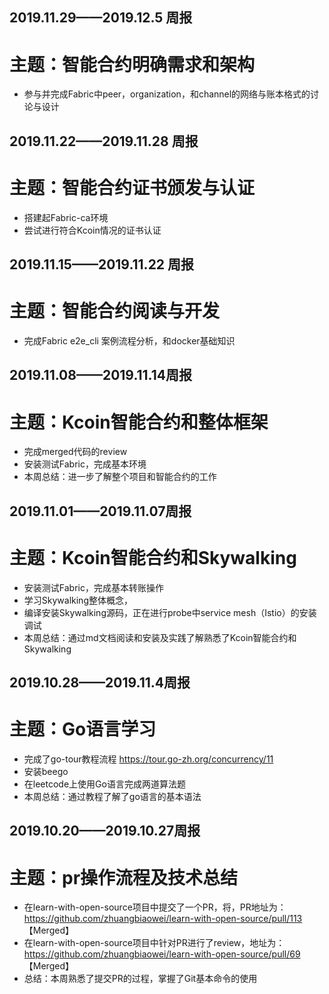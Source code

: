 ## 2019.11.29——2019.12.5 周报
# 主题：智能合约明确需求和架构
* 参与并完成Fabric中peer，organization，和channel的网络与账本格式的讨论与设计

## 2019.11.22——2019.11.28 周报
# 主题：智能合约证书颁发与认证
* 搭建起Fabric-ca环境
* 尝试进行符合Kcoin情况的证书认证

## 2019.11.15——2019.11.22 周报
# 主题：智能合约阅读与开发
* 完成Fabric e2e_cli 案例流程分析，和docker基础知识

## 2019.11.08——2019.11.14周报
# 主题：Kcoin智能合约和整体框架
* 完成merged代码的review
* 安装测试Fabric，完成基本环境
* 本周总结：进一步了解整个项目和智能合约的工作

## 2019.11.01——2019.11.07周报
# 主题：Kcoin智能合约和Skywalking
* 安装测试Fabric，完成基本转账操作
* 学习Skywalking整体概念，
* 编译安装Skywalking源码，正在进行probe中service mesh（Istio）的安装调试
* 本周总结：通过md文档阅读和安装及实践了解熟悉了Kcoin智能合约和Skywalking

## 2019.10.28——2019.11.4周报
# 主题：Go语言学习
* 完成了go-tour教程流程 https://tour.go-zh.org/concurrency/11
* 安装beego
* 在leetcode上使用Go语言完成两道算法题
* 本周总结：通过教程了解了go语言的基本语法

## 2019.10.20——2019.10.27周报
# 主题：pr操作流程及技术总结
* 在learn-with-open-source项目中提交了一个PR，将，PR地址为：https://github.com/zhuangbiaowei/learn-with-open-source/pull/113 【Merged】
* 在learn-with-open-source项目中针对PR进行了review，地址为：https://github.com/zhuangbiaowei/learn-with-open-source/pull/69 【Merged】
* 总结：本周熟悉了提交PR的过程，掌握了Git基本命令的使用
